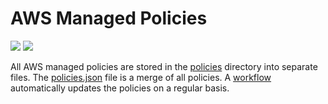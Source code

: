 # AWS Managed Policies

![](https://shields.io/date/1667802977.svg?label=last%20run)
![](https://shields.io/date/1667802977.svg?label=last%20updated)

All AWS managed policies are stored in the [policies](policies) directory into
separate files. The [policies.json](policies/policies.json) file is a merge of
all policies. A [workflow](.github/workflows/list-policies.yaml) automatically
updates the policies on a regular basis.
